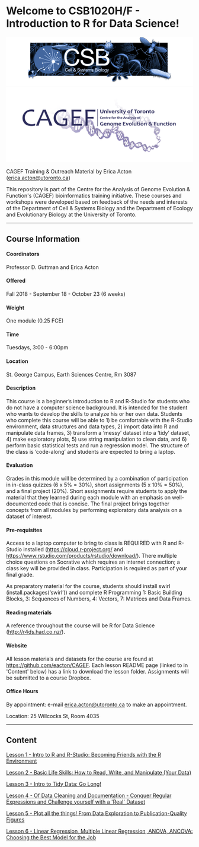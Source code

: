 
# Welcome to CSB1020H/F - Introduction to R for Data Science!

![](CSB_banner.png)
![](CAGEF_new.png)

CAGEF Training & Outreach Material by Erica Acton (erica.acton@utoronto.ca)


This repository is part of the Centre for the Analysis of Genome Evolution & Function's (CAGEF) bioinformatics training initiative. These courses and workshops were developed based on feedback of the needs and interests of the Department of Cell & Systems Biology and the Department of Ecology and Evolutionary Biology at the University of Toronto.    

***

## Course Information


#### Coordinators

Professor D. Guttman and Erica Acton

#### Offered

Fall 2018 - September 18 - October 23 (6 weeks)

#### Weight

One module (0.25 FCE)

#### Time

Tuesdays, 3:00 - 6:00pm

#### Location

St. George Campus, Earth Sciences Centre, Rm 3087

#### Description

This course is a beginner’s introduction to R and R-Studio for students who do not have a computer science background. It is intended for the student who wants to develop the skills to analyze his or her own data. Students who complete this course will be able to 1) be comfortable with the R-Studio environment, data structures and data types, 2) import data into R and manipulate data frames, 3) transform a ‘messy’ dataset into a ‘tidy’ dataset, 4) make exploratory plots, 5) use string manipulation to clean data, and 6) perform basic statistical tests and run a regression model. The structure of the class is ‘code-along’ and students are expected to bring a laptop. 

#### Evaluation

Grades in this module will be determined by a combination of participation in in-class quizzes (6 x 5% = 30%), short assignments (5 x 10% = 50%), and a final project (20%). Short assignments require students to apply the material that they learned during each module with an emphasis on well-documented code that is concise. The final project brings together concepts from all modules by performing exploratory data analysis on a dataset of interest.


#### Pre-requisites

Access to a laptop computer to bring to class is REQUIRED with R and R-Studio installed (https://cloud.r-project.org/ and https://www.rstudio.com/products/rstudio/download/). There multiple choice questions on Socrative which requires an internet connection; a class key will be provided in class. Participation is required as part of your final grade. 

As preparatory material for the course, students should install swirl (install.packages(‘swirl’)) and complete R Programming 1: Basic Building Blocks, 3: Sequences of Numbers, 4: Vectors, 7: Matrices and Data Frames.

#### Reading materials

A reference throughout the course will be R for Data Science (http://r4ds.had.co.nz/).

#### Website

All lesson materials and datasets for the course are found at https://github.com/eacton/CAGEF. Each lesson README page (linked to in 'Content' below) has a link to download the lesson folder. Assignments will be submitted to a course Dropbox.

#### Office Hours

By appointment: e-mail erica.acton@utoronto.ca to make an appointment. 

Location: 25 Willcocks St, Room 4035

***

## Content

[Lesson 1 - Intro to R and R-Studio: Becoming Friends with the R Environment](https://github.com/eacton/CAGEF/tree/master/Lesson_1)

[Lesson 2 - Basic Life Skills: How to Read, Write, and Manipulate (Your Data)](https://github.com/eacton/CAGEF/tree/master/Lesson_2)

[Lesson 3 - Intro to Tidy Data: Go Long!](https://github.com/eacton/CAGEF/tree/master/Lesson_3)

[Lesson 4 - Of Data Cleaning and Documentation - Conquer Regular Expressions and Challenge yourself with a 'Real' Dataset](https://github.com/eacton/CAGEF/tree/master/Lesson_4)

[Lesson 5 - Plot all the things! From Data Exploration to Publication-Quality Figures](https://github.com/eacton/CAGEF/tree/master/Lesson_5)

[Lesson 6 - Linear Regression, Multiple Linear Regression, ANOVA, ANCOVA: Choosing the Best Model for the Job](https://github.com/eacton/CAGEF/tree/master/Lesson_6)